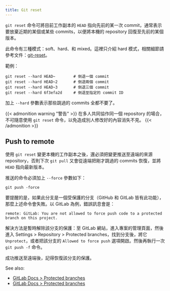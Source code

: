 ```yaml
---
title: Git reset
---
```


`git reset` 命令可將目前工作副本的 `HEAD` 指向先前的某一次 commit，通常表示要放棄近期的某個或某些 commits，以便將本機的 repository 回復至先前的某個版本。

此命令有三種模式：soft、hard、和 mixed。這裡只介紹 hard 模式，相關細節請參考文件：[git-reset](https://git-scm.com/docs/git-reset)。

範例：

```shell
git reset --hard HEAD~        # 倒退一個 commit
git reset --hard HEAD~2       # 倒退兩個 commit
git reset --hard HEAD~3       # 倒退三個 commit
git reset --hard 6f3efa2d     # 倒退至指定的 commit ID
```

加上 `--hard` 參數表示那些跳過的 commits 全都不要了。

{{< admonition warning "警告" >}}
在多人共同協作同一個 repository 的場合，不可隨意使用 `git reset` 命令，以免造成別人修改好的內容消失不見。
{{< /admonition >}}

## Push to remote

使用 `git reset` 變更本機的工作副本之後，還必須把變更推送至遠端的來源 repository，否則下次 `git pull` 又會從遠端把剛才跳過的 commits 恢復，並將 `HEAD` 指向最新版本。

推送的命令必須加上 `--force` 參數如下：

```shell
git push -force
```

要提醒的是，如果此分支是一個受保護的分支（GitHub 和 GitLab 皆有此功能），那麼上述命令會失敗。以 GitLab 為例，錯誤訊息會是：

```console
remote: GitLab: You are not allowed to force push code to a protected branch on this project.
```

解決方法是暫時解除該分支的保護：至 GitLab 網站，進入專案的管理頁面，然後進入 Settings > Repository > Protected branches，找到分支後，將它 `Unprotect`，或者把該分支的 `Allowed to force push` 選項開啟。然後再執行一次 `git push -f` 命令。

成功推送至遠端後，記得恢復該分支的保護。

See also:

- [GitLab Docs > Protected branches](https://docs.gitlab.com/ee/user/project/protected_branches.html)
- [GitLab Docs > Protected branches](https://docs.github.com/en/repositories/configuring-branches-and-merges-in-your-repository/managing-protected-branches/about-protected-branches)
